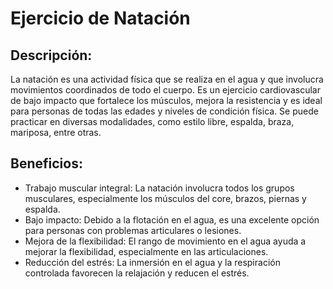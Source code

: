 # Ejercicio de Natación

## Descripción:
La natación es una actividad física que se realiza en el agua y que involucra movimientos coordinados de todo el cuerpo. Es un ejercicio cardiovascular de bajo impacto que fortalece los músculos, mejora la resistencia y es ideal para personas de todas las edades y niveles de condición física. Se puede practicar en diversas modalidades, como estilo libre, espalda, braza, mariposa, entre otras.

## Beneficios:
- Trabajo muscular integral: La natación involucra todos los grupos musculares, especialmente los músculos del core, brazos, piernas y espalda.
- Bajo impacto: Debido a la flotación en el agua, es una excelente opción para personas con problemas articulares o lesiones.
- Mejora de la flexibilidad: El rango de movimiento en el agua ayuda a mejorar la flexibilidad, especialmente en las articulaciones.
- Reducción del estrés: La inmersión en el agua y la respiración controlada favorecen la relajación y reducen el estrés.